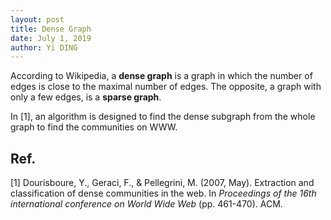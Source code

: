 ```yaml
---
layout: post
title: Dense Graph
date: July 1, 2019
author: Yi DING
---
```


According to Wikipedia, a **dense graph** is a graph in which the number of edges is close to the maximal number of edges. The opposite, a graph with only a few edges, is a **sparse graph**.



In [1], an algorithm is designed to find the dense subgraph from the whole graph to find the communities on WWW.



## Ref.

[1] Dourisboure, Y., Geraci, F., & Pellegrini, M. (2007, May). Extraction and classification of dense communities in the web. In *Proceedings of the 16th international conference on World Wide Web* (pp. 461-470). ACM.